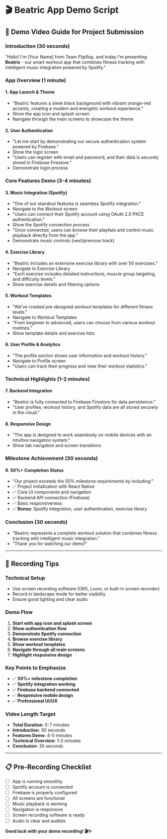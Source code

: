 # 🎬 Beatric App Demo Script

## 📱 Demo Video Guide for Project Submission

### **Introduction (30 seconds)**
"Hello! I'm [Your Name] from Team Flipflop, and today I'm presenting **Beatric** - our smart workout app that combines fitness tracking with intelligent music integration powered by Spotify."

### **App Overview (1 minute)**

#### **1. App Launch & Theme**
- "Beatric features a sleek black background with vibrant orange-red accents, creating a modern and energetic workout experience."
- Show the app icon and splash screen
- Navigate through the main screens to showcase the theme

#### **2. User Authentication**
- "Let me start by demonstrating our secure authentication system powered by Firebase."
- Show the login screen
- "Users can register with email and password, and their data is securely stored in Firebase Firestore."
- Demonstrate login process

### **Core Features Demo (3-4 minutes)**

#### **3. Music Integration (Spotify)**
- "One of our standout features is seamless Spotify integration."
- Navigate to the Workout screen
- "Users can connect their Spotify account using OAuth 2.0 PKCE authentication."
- Show the Spotify connection process
- "Once connected, users can browse their playlists and control music playback directly from the app."
- Demonstrate music controls (next/previous track)

#### **4. Exercise Library**
- "Beatric includes an extensive exercise library with over 50 exercises."
- Navigate to Exercise Library
- "Each exercise includes detailed instructions, muscle group targeting, and difficulty levels."
- Show exercise details and filtering options

#### **5. Workout Templates**
- "We've created pre-designed workout templates for different fitness levels."
- Navigate to Workout Templates
- "From beginner to advanced, users can choose from various workout routines."
- Show template details and exercise lists

#### **6. User Profile & Analytics**
- "The profile section shows user information and workout history."
- Navigate to Profile screen
- "Users can track their progress and view their workout statistics."

### **Technical Highlights (1-2 minutes)**

#### **7. Backend Integration**
- "Beatric is fully connected to Firebase Firestore for data persistence."
- "User profiles, workout history, and Spotify data are all stored securely in the cloud."

#### **8. Responsive Design**
- "The app is designed to work seamlessly on mobile devices with an intuitive navigation system."
- Show tab navigation and screen transitions

### **Milestone Achievement (30 seconds)**

#### **9. 50%+ Completion Status**
- "Our project exceeds the 50% milestone requirements by including:"
- ✅ Project initialization with React Native
- ✅ Core UI components and navigation
- ✅ Backend API connection (Firebase)
- ✅ Basic responsiveness
- ✅ **Bonus**: Spotify integration, user authentication, exercise library

### **Conclusion (30 seconds)**
- "Beatric represents a complete workout solution that combines fitness tracking with intelligent music integration."
- "Thank you for watching our demo!"

---

## 🎥 Recording Tips

### **Technical Setup**
- Use screen recording software (OBS, Loom, or built-in screen recorder)
- Record in landscape mode for better visibility
- Ensure good lighting and clear audio

### **Demo Flow**
1. **Start with app icon and splash screen**
2. **Show authentication flow**
3. **Demonstrate Spotify connection**
4. **Browse exercise library**
5. **Show workout templates**
6. **Navigate through all main screens**
7. **Highlight responsive design**

### **Key Points to Emphasize**
- ✅ **50%+ milestone completion**
- ✅ **Spotify integration working**
- ✅ **Firebase backend connected**
- ✅ **Responsive mobile design**
- ✅ **Professional UI/UX**

### **Video Length Target**
- **Total Duration**: 5-7 minutes
- **Introduction**: 30 seconds
- **Features Demo**: 4-5 minutes
- **Technical Overview**: 1-2 minutes
- **Conclusion**: 30 seconds

---

## 📋 Pre-Recording Checklist

- [ ] App is running smoothly
- [ ] Spotify account is connected
- [ ] Firebase is properly configured
- [ ] All screens are functional
- [ ] Music playback is working
- [ ] Navigation is responsive
- [ ] Screen recording software is ready
- [ ] Audio is clear and audible

**Good luck with your demo recording! 🎬✨**
